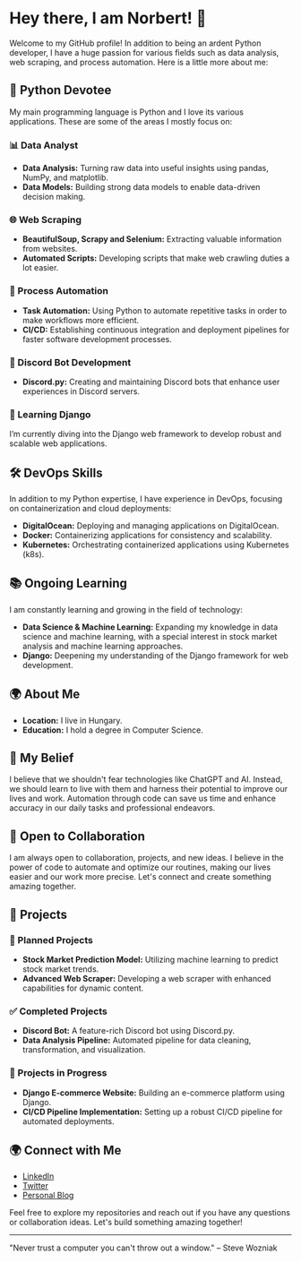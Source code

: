 # Hey there, I am Norbert! 👋

Welcome to my GitHub profile! In addition to being an ardent Python developer, I have a huge passion for various fields such as data analysis, web scraping, and process automation. Here is a little more about me:

## 🐍 Python Devotee

My main programming language is Python and I love its various applications. These are some of the areas I mostly focus on:

### 📊 Data Analyst

- **Data Analysis:** Turning raw data into useful insights using pandas, NumPy, and matplotlib.
- **Data Models:** Building strong data models to enable data-driven decision making.

### 🌐 Web Scraping

- **BeautifulSoup, Scrapy and Selenium:** Extracting valuable information from websites.
- **Automated Scripts:** Developing scripts that make web crawling duties a lot easier.

### 🤖 Process Automation

- **Task Automation:** Using Python to automate repetitive tasks in order to make workflows more efficient.
- **CI/CD:** Establishing continuous integration and deployment pipelines for faster software development processes.

### 💬 Discord Bot Development

- **Discord.py:** Creating and maintaining Discord bots that enhance user experiences in Discord servers.

### 🌱 Learning Django

I’m currently diving into the Django web framework to develop robust and scalable web applications.

## 🛠️ DevOps Skills

In addition to my Python expertise, I have experience in DevOps, focusing on containerization and cloud deployments:

- **DigitalOcean:** Deploying and managing applications on DigitalOcean.
- **Docker:** Containerizing applications for consistency and scalability.
- **Kubernetes:** Orchestrating containerized applications using Kubernetes (k8s).

## 📚 Ongoing Learning

I am constantly learning and growing in the field of technology:

- **Data Science & Machine Learning:** Expanding my knowledge in data science and machine learning, with a special interest in stock market analysis and machine learning approaches.
- **Django:** Deepening my understanding of the Django framework for web development.

## 🌍 About Me

- **Location:** I live in Hungary.
- **Education:** I hold a degree in Computer Science.

## 🌟 My Belief

I believe that we shouldn't fear technologies like ChatGPT and AI. Instead, we should learn to live with them and harness their potential to improve our lives and work. Automation through code can save us time and enhance accuracy in our daily tasks and professional endeavors.

## 🤝 Open to Collaboration

I am always open to collaboration, projects, and new ideas. I believe in the power of code to automate and optimize our routines, making our lives easier and our work more precise. Let's connect and create something amazing together.

## 📂 Projects

### 📌 Planned Projects
- **Stock Market Prediction Model:** Utilizing machine learning to predict stock market trends.
- **Advanced Web Scraper:** Developing a web scraper with enhanced capabilities for dynamic content.

### ✅ Completed Projects
- **Discord Bot:** A feature-rich Discord bot using Discord.py.
- **Data Analysis Pipeline:** Automated pipeline for data cleaning, transformation, and visualization.

### 🔄 Projects in Progress
- **Django E-commerce Website:** Building an e-commerce platform using Django.
- **CI/CD Pipeline Implementation:** Setting up a robust CI/CD pipeline for automated deployments.

## 🌍 Connect with Me

- [LinkedIn](https://www.linkedin.com/in/your-profile)
- [Twitter](https://twitter.com/your-profile)
- [Personal Blog](https://yourblog.com)

Feel free to explore my repositories and reach out if you have any questions or collaboration ideas. Let's build something amazing together!

---

"Never trust a computer you can't throw out a window." – Steve Wozniak
